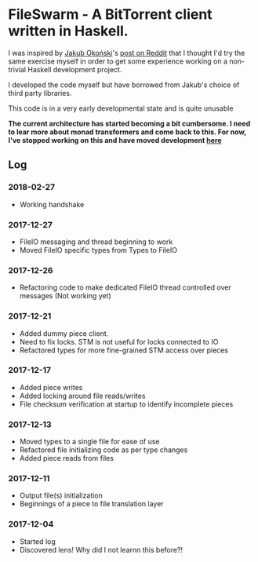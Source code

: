 # FileSwarm - A BitTorrent client written in Haskell.

I was inspired by [Jakub Okoński](https://github.com/farnoy)'s [post on Reddit](https://www.reddit.com/r/haskell/comments/3nr24c/writing_a_bittorrent_client_in_haskell_1/) that I thought I'd try the same exercise myself in order to get some experience working on a non-trivial Haskell development project.

I developed the code myself but have borrowed from Jakub's choice of third party libraries.

This code is in a very early developmental state and is quite unusable

**The current architecture has started becoming a bit cumbersome. I need to lear more about monad transformers and come back to this. For now, I've stopped working on this and have moved development [here](https://github.com/lisphacker/fileswarm2)**


## Log

### 2018-02-27
- Working handshake

### 2017-12-27
- FileIO messaging and thread beginning to work
- Moved FileIO specific types from Types to FileIO

### 2017-12-26
- Refactoring code to make dedicated FileIO thread controlled over messages (Not working yet)

### 2017-12-21
- Added dummy piece client.
- Need to fix locks. STM is not useful for locks connected to IO
- Refactored types for more fine-grained STM access over pieces

### 2017-12-17
- Added piece writes
- Added locking around file reads/writes
- File checksum verification at startup to identify incomplete pieces

### 2017-12-13
- Moved types to a single file for ease of use
- Refactored file initializing code as per type changes
- Added piece reads from files

### 2017-12-11
- Output file(s) initialization
- Beginnings of a piece to file translation layer

### 2017-12-04
- Started log
- Discovered lens! Why did I not learnn this before?!
